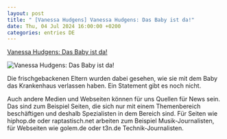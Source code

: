 ```yaml
---
layout: post
title: " [Vanessa Hudgens] Vanessa Hudgens: Das Baby ist da!"
date: Thu, 04 Jul 2024 16:00:00 +0200
categories: entries DE
---
```

[Vanessa Hudgens: Das Baby ist da!](https://www.dasding.de/newszone/vanessa-hudgens-das-baby-ist-da-100.html)

![Vanessa Hudgens: Das Baby ist da!](https://www.dasding.de/newszone/1720085487683%2Cvanessa-hudgens-104~_v-16x9@2dL_-6c42aff4e68b43c7868c3240d3ebfa29867457da.jpg)

Die frischgebackenen Eltern wurden dabei gesehen, wie sie mit dem Baby das Krankenhaus verlassen haben. Ein Statement gibt es noch nicht.

Auch andere Medien und Webseiten können für uns Quellen für News sein. Das sind zum Beispiel Seiten, die sich nur mit einem Themenbereich beschäftigen und deshalb Spezialisten in dem Bereich sind. Für Seiten wie hiphop.de oder raptastisch.net arbeiten zum Beispiel Musik-Journalisten, für Webseiten wie golem.de oder t3n.de Technik-Journalisten.

